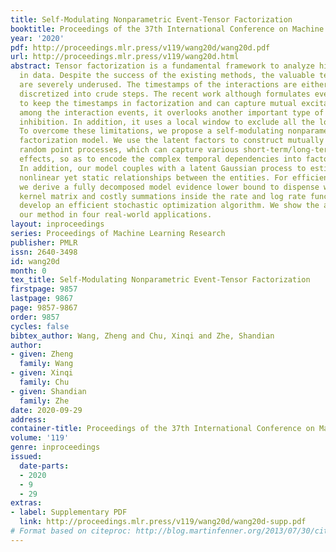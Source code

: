 ```yaml
---
title: Self-Modulating Nonparametric Event-Tensor Factorization
booktitle: Proceedings of the 37th International Conference on Machine Learning
year: '2020'
pdf: http://proceedings.mlr.press/v119/wang20d/wang20d.pdf
url: http://proceedings.mlr.press/v119/wang20d.html
abstract: Tensor factorization is a fundamental framework to analyze high-order interactions
  in data. Despite the success of the existing methods, the valuable temporal information
  are severely underused. The timestamps of the interactions are either ignored or
  discretized into crude steps. The recent work although formulates event-tensors
  to keep the timestamps in factorization and can capture mutual excitation effects
  among the interaction events, it overlooks another important type of temporal influence,
  inhibition. In addition, it uses a local window to exclude all the long-term dependencies.
  To overcome these limitations, we propose a self-modulating nonparametric Bayesian
  factorization model. We use the latent factors to construct mutually governed, general
  random point processes, which can capture various short-term/long-term, excitation/inhibition
  effects, so as to encode the complex temporal dependencies into factor representations.
  In addition, our model couples with a latent Gaussian process to estimate and fuse
  nonlinear yet static relationships between the entities. For efficient inference,
  we derive a fully decomposed model evidence lower bound to dispense with the huge
  kernel matrix and costly summations inside the rate and log rate functions. We then
  develop an efficient stochastic optimization algorithm. We show the advantage of
  our method in four real-world applications.
layout: inproceedings
series: Proceedings of Machine Learning Research
publisher: PMLR
issn: 2640-3498
id: wang20d
month: 0
tex_title: Self-Modulating Nonparametric Event-Tensor Factorization
firstpage: 9857
lastpage: 9867
page: 9857-9867
order: 9857
cycles: false
bibtex_author: Wang, Zheng and Chu, Xinqi and Zhe, Shandian
author:
- given: Zheng
  family: Wang
- given: Xinqi
  family: Chu
- given: Shandian
  family: Zhe
date: 2020-09-29
address: 
container-title: Proceedings of the 37th International Conference on Machine Learning
volume: '119'
genre: inproceedings
issued:
  date-parts:
  - 2020
  - 9
  - 29
extras:
- label: Supplementary PDF
  link: http://proceedings.mlr.press/v119/wang20d/wang20d-supp.pdf
# Format based on citeproc: http://blog.martinfenner.org/2013/07/30/citeproc-yaml-for-bibliographies/
---
```

